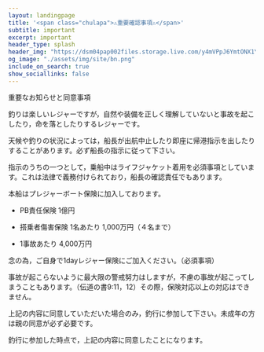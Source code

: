```yaml
---
layout: landingpage
title: '<span class="chulapa">⚠重要確認事項⚠</span>'
subtitle: important
excerpt: important
header_type: splash
header_img: "https://dsm04pap002files.storage.live.com/y4mVPpJ6YmtONX1Ygj0y-BkNJOLSN83lCXueLeunvNSWF4dbNiTQ32z4_zo2GlORDB-tgUkYhQWklOGqcex1qEV8g1X2QOlhmhkbVjQCcwhHfYWzLacUUAKmSRGi9pLdclNYc40ReYqUYMIlcpvV3RG0I0_tPOI4mHpfl8lzKgA0UZQ4FuUX6EvGZBO7xvGsqbs1rmDcwKdY5bX9aQwFvyNXw?encodeFailures=1&width=1520&height=855"
og_image: "./assets/img/site/bn.png"
include_on_search: true
show_sociallinks: false
---
```


重要なお知らせと同意事項

釣りは楽しいレジャーですが，自然や装備を正しく理解していないと事故を起こしたり，命を落としたりするレジャーです。

天候や釣りの状況によっては，船長が出航中止したり即座に帰港指示を出したりすることがあります。必ず船長の指示に従って下さい。

指示のうちの一つとして，乗船中はライフジャケット着用を必須事項としています。これは法律で義務付けられており，船長の確認責任でもあります。

本船はプレジャーボート保険に加入しております。

- PB責任保険  1億円

- 搭乗者傷害保険 1名あたり 1,000万円（４名まで）

- 1事故あたり 4,000万円

念の為，ご自身で1dayレジャー保険にご加入ください。（必須事項）

事故が起こらないように最大限の警戒努力はしますが，不慮の事故が起こってしまうこともあります。（伝道の書9:11，12）その際，保険対応以上の対応はできません。

上記の内容に同意していただいた場合のみ，釣行に参加して下さい。未成年の方は親の同意が必ず必要です。

釣行に参加した時点で，上記の内容に同意したことになります。
